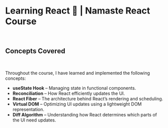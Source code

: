 # Learning React 🚀 | Namaste React Course
<br>

## Concepts Covered 
<br>

Throughout the course, I have learned and implemented the following concepts:<br>

- **useState Hook** – Managing state in functional components.<br>  
- **Reconciliation** – How React efficiently updates the UI.<br>
- **React Fiber** – The architecture behind React’s rendering and scheduling.<br>
- **Virtual DOM** – Optimizing UI updates using a lightweight DOM representation.<br>  
- **Diff Algorithm** – Understanding how React determines which parts of the UI need updates.<br>